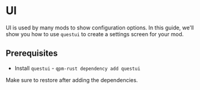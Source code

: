 # UI

UI is used by many mods to show configuration options. In this guide, we'll show you how to use `questui` to create a
settings screen for your mod.

## Prerequisites

- Install `questui` - `qpm-rust dependency add questui`

Make sure to restore after adding the dependencies.
